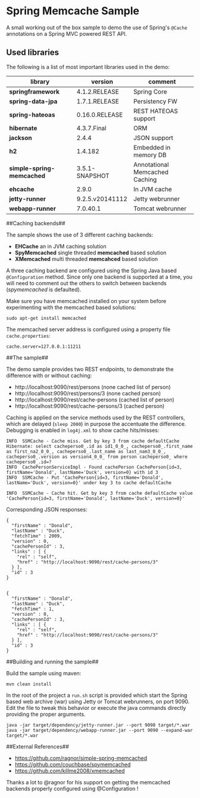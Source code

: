 Spring Memcache Sample
======================

A small working out of the box sample to demo the use of Spring's `@Cache` annotations on a Spring MVC powered REST API.


## Used libraries ##

The following is a list of most important libraries used in the demo:

library | version | comment
----|------|----
 **springframework** | 4.1.2.RELEASE | Spring Core
 **spring-data-jpa** | 1.7.1.RELEASE | Persistency FW
 **spring-hateoas** | 0.16.0.RELEASE | REST HATEOAS support
 **hibernate** | 4.3.7.Final | ORM
 **jackson** | 2.4.4 | JSON support
 **h2** | 1.4.182 | Embedded in memory DB
 **simple-spring-memcached** | 3.5.1-SNAPSHOT | Annotational Memcached Caching
 **ehcache** | 2.9.0 | In JVM cache
 **jetty-runner** | 9.2.5.v20141112 | Jetty webrunner
 **webapp-runner** | 7.0.40.1 | Tomcat webrunner


##Caching backends##

The sample shows the use of 3 different caching backends:

 * **EHCache** an in JVM caching solution
 * **SpyMemcached** single threaded **memcached** based solution
 * **XMemcached** multi threaded **memcahced** based solution

A three caching backend are configured using the Spring Java based `@Configuration` method. Since only one backend is supported at a time, you will need to comment out the others to switch between backends (*spymemcached* is defaulted).

Make sure you have memcached installed on your system before experimenting with the memcached based solutions:

    sudo apt-get install memcached

The memcached server address is configured using a property file `cache.properties`:

    cache.server=127.0.0.1:11211


##The sample##

The demo sample provides two REST endpoints, to demonstrate the difference with or without caching:

 * http://localhost:9090/rest/persons (none cached list of person)
 * http://localhost:9090/rest/persons/3 (none cached person)
 * http://localhost:9090/rest/cache-persons (cached list of person)
 * http://localhost:9090/rest/cache-persons/3 (cached person)

Caching is applied on the service methods used by the REST controllers, which are delayed (`sleep 2000`) in purpose the accentuate the difference. Debugging is enabled in `log4j.xml` to show cache hits/misses:

	INFO  SSMCache - Cache miss. Get by key 3 from cache defaultCache
	Hibernate: select cacheperso0_.id as id1_0_0_, cacheperso0_.first_name as first_na2_0_0_, cacheperso0_.last_name as last_nam3_0_0_, cacheperso0_.version as version4_0_0_ from person cacheperso0_ where cacheperso0_.id=?
	INFO  CachePersonServiceImpl - Found cachePerson CachePerson{id=3, firstName='Donald', lastName='Duck', version=0} with id 3
	INFO  SSMCache - Put 'CachePerson{id=3, firstName='Donald', lastName='Duck', version=0}' under key 3 to cache defaultCache
	
	INFO  SSMCache - Cache hit. Get by key 3 from cache defaultCache value 'CachePerson{id=3, firstName='Donald', lastName='Duck', version=0}'

Corresponding JSON responses:

	{
	  "firstName" : "Donald",
	  "lastName" : "Duck",
	  "fetchTime" : 2009,
	  "version" : 0,
	  "cachePersonId" : 3,
	  "links" : [ {
		"rel" : "self",
		"href" : "http://localhost:9090/rest/cache-persons/3"
	  } ],
	  "id" : 3
	}


	{
	  "firstName" : "Donald",
	  "lastName" : "Duck",
	  "fetchTime" : 1,
	  "version" : 0,
	  "cachePersonId" : 3,
	  "links" : [ {
		"rel" : "self",
		"href" : "http://localhost:9090/rest/cache-persons/3"
	  } ],
	  "id" : 3
	}


##Building and running the sample##

Build the sample using maven:

    mvn clean install
    
In the root of the project a `run.sh` script is provided which start the Spring based web archive (war) using Jetty or Tomcat webrunners, on port 9090. Edit the file to tweak this behavior or execute the java commands directly providing the proper arguments.

    java -jar target/dependency/jetty-runner.jar --port 9090 target/*.war
    java -jar target/dependency/webapp-runner.jar --port 9090 --expand-war target/*.war


##External References##

 * https://github.com/ragnor/simple-spring-memcached
 * https://github.com/couchbase/spymemcached
 * https://github.com/killme2008/xmemcached


Thanks a lot to @ragnor for his support on getting the memcached backends properly configured using @Configuration !
